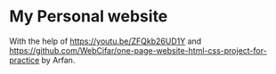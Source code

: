 # My Personal website
With the help of https://youtu.be/ZFQkb26UD1Y and https://github.com/WebCifar/one-page-website-html-css-project-for-practice by Arfan. 









